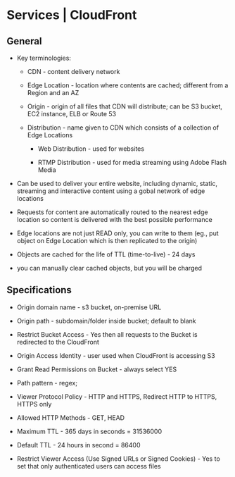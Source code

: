# Services | CloudFront

## General

* Key terminologies:

    * CDN - content delivery network

    * Edge Location - location where contents are cached; different from a Region and an AZ

    * Origin - origin of all files that CDN will distribute; can be S3 bucket, EC2 instance, ELB or Route 53

    * Distribution - name given to CDN which consists of a collection of Edge Locations

        * Web Distribution - used for websites

        * RTMP Distribution - used for media streaming using Adobe Flash Media

* Can be used to deliver your entire website, including dynamic, static, streaming and interactive content using a gobal network of edge locations

* Requests for content are automatically routed to the nearest edge location so content is delivered with the best possible performance

* Edge locations are not just READ only, you can write to them (eg., put object on Edge Location which is then replicated to the origin)

* Objects are cached for the life of TTL (time-to-live) - 24 days

* you can manually clear cached objects, but you will be charged

## Specifications

* Origin domain name - s3 bucket, on-premise URL

* Origin path - subdomain/folder inside bucket; default to blank

* Restrict Bucket Access - Yes then all requests to the Bucket is redirected to the CloudFront

* Origin Access Identity - user used when CloudFront is accessing S3

* Grant Read Permissions on Bucket - always select YES

* Path pattern - regex;

* Viewer Protocol Policy - HTTP and HTTPS, Redirect HTTP to HTTPS, HTTPS only

* Allowed HTTP Methods - GET, HEAD

* Maximum TTL - 365 days in seconds = 31536000

* Default TTL - 24 hours in second = 86400

* Restrict Viewer Access (Use Signed URLs or Signed Cookies) - Yes to set that only authenticated users can access files

